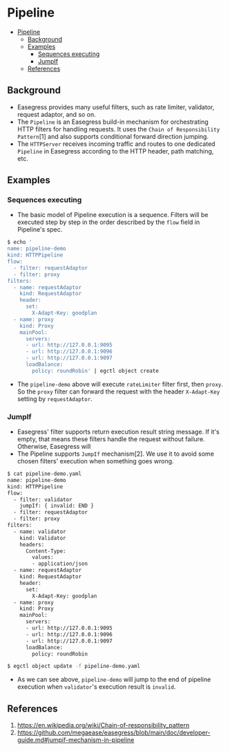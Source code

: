 # Pipeline 

- [Pipeline](#pipeline)
  - [Background](#background)
  - [Examples](#examples)
    - [Sequences executing](#sequences-executing)
    - [JumpIf](#jumpif)
  - [References](#references)


## Background

* Easegress provides many useful filters, such as rate limiter, validator, request adaptor, and so on.
* The `Pipeline` is an Easegress build-in mechanism for orchestrating HTTP filters for handling requests. It uses the `Chain of Responsibility Pattern`[1] and also supports conditional forward direction jumping. 
* The `HTTPServer` receives incoming traffic and routes to one dedicated `Pipeline` in Easegress according to the HTTP header, path matching, etc.


## Examples 

### Sequences executing

* The basic model of Pipeline execution is a sequence. Filters will be executed step by step in the order described by the `flow` field in Pipeline's spec.  

```bash
$ echo '
name: pipeline-demo
kind: HTTPPipeline
flow:
  - filter: requestAdaptor
  - filter: proxy
filters:
  - name: requestAdaptor
    kind: RequestAdaptor
    header:
      set:
        X-Adapt-Key: goodplan
  - name: proxy
    kind: Proxy
    mainPool:
      servers:
      - url: http://127.0.0.1:9095
      - url: http://127.0.0.1:9096
      - url: http://127.0.0.1:9097
      loadBalance:
        policy: roundRobin' | egctl object create
```
* The `pipeline-demo` above will execute `rateLimiter` filter first, then `proxy`. So the `proxy` filter can forward the request with the header `X-Adapt-Key` setting by `requestAdaptor`.  

### JumpIf

* Easegress' filter supports return execution result string message. If it's empty, that means these filters handle the request without failure. Otherwise, Easegress will   
* The Pipeline supports `JumpIf` mechanism[2]. We use it to avoid some chosen filters' execution when something goes wrong.  

```bash
$ cat pipeline-demo.yaml
name: pipeline-demo
kind: HTTPPipeline
flow:
  - filter: validator
    jumpIf: { invalid: END }
  - filter: requestAdaptor
  - filter: proxy
filters:
  - name: validator
    kind: Validator
    headers:
      Content-Type:
        values:
        - application/json
  - name: requestAdaptor
    kind: RequestAdaptor
    header:
      set:
        X-Adapt-Key: goodplan
  - name: proxy
    kind: Proxy
    mainPool:
      servers:
      - url: http://127.0.0.1:9095
      - url: http://127.0.0.1:9096
      - url: http://127.0.0.1:9097
      loadBalance:
        policy: roundRobin

$ egctl object update -f pipeline-demo.yaml
```

* As we can see above, `pipeline-demo` will jump to the end of pipeline execution when `validator`'s execution result is `invalid`.  

## References
1. https://en.wikipedia.org/wiki/Chain-of-responsibility_pattern
2. https://github.com/megaease/easegress/blob/main/doc/developer-guide.md#jumpif-mechanism-in-pipeline